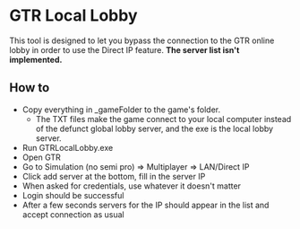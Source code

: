 # GTR Local Lobby
This tool is designed to let you bypass the connection to the GTR online lobby in order to use the Direct IP feature. **The server list isn't implemented.** 

## How to
- Copy everything in _gameFolder to the game's folder.  
  - The TXT files make the game connect to your local computer instead of the defunct global lobby server, and the exe is the local lobby server.
- Run GTRLocalLobby.exe
- Open GTR
- Go to Simulation (no semi pro) => Multiplayer => LAN/Direct IP
- Click add server at the bottom, fill in the server IP
- When asked for credentials, use whatever it doesn't matter
- Login should be successful
- After a few seconds servers for the IP should appear in the list and accept connection as usual